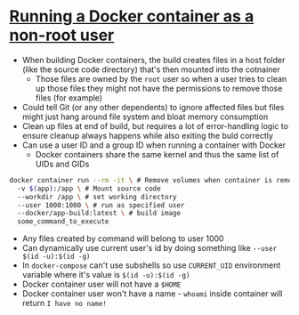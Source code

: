 # [Running a Docker container as a non-root user](https://medium.com/redbubble/running-a-docker-container-as-a-non-root-user-7d2e00f8ee15)

* When building Docker containers, the build creates files in a host folder (like the source code directory) that's then mounted into the cotnainer
  * Those files are owned by the `root` user so when a user tries to clean up those files they might not have the permissions to remove those files (for example)
* Could tell Git (or any other dependents) to ignore affected files but files might just hang around file system and bloat memory consumption
* Clean up files at end of build, but requires a lot of error-handling logic to ensure cleanup always happens while also exiting the buld correctly
* Can use a user ID and a group ID when running a container with Docker
  * Docker containers share the same kernel and thus the same list of UIDs and GIDs

```bash
docker container run --rm -it \ # Remove volumes when container is removed and the ability to attach / detach to the container
  -v $(app):/app \ # Mount source code
  --workdir /app \ # set working directory
  --user 1000:1000 \ # run as specified user
  --docker/app-build:latest \ # build image
  some_command_to_execute
```

* Any files created by command will belong to user 1000
* Can dynamically use current user's id by doing something like `--user $(id -u):$(id -g)`
* In `docker-compose` can't use subshells so use `CURRENT_UID` environment variable where it's value is `$(id -u):$(id -g)`
* Docker container user will not have a `$HOME`
* Docker container user won't have a name - `whoami` inside container will return `I have no name!`

